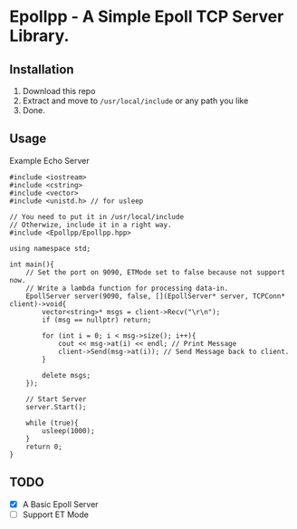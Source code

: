 # Epollpp - A Simple Epoll TCP Server Library.

## Installation

1. Download this repo
1. Extract and move to `/usr/local/include` or any path you like
1. Done.

## Usage

Example Echo Server

```
#include <iostream>
#include <cstring>
#include <vector>
#include <unistd.h> // for usleep

// You need to put it in /usr/local/include
// Otherwize, include it in a right way.
#include <Epollpp/Epollpp.hpp>

using namespace std;

int main(){
    // Set the port on 9090, ETMode set to false because not support now.
    // Write a lambda function for processing data-in.
    EpollServer server(9090, false, [](EpollServer* server, TCPConn* client)->void{
        vector<string>* msgs = client->Recv("\r\n");
        if (msg == nullptr) return;

        for (int i = 0; i < msg->size(); i++){
            cout << msg->at(i) << endl; // Print Message
            client->Send(msg->at(i)); // Send Message back to client.
        }

        delete msgs;
    });
    
    // Start Server
    server.Start();
    
    while (true){
        usleep(1000);
    }
    return 0;
}
```

## TODO
- [x] A Basic Epoll Server
- [ ] Support ET Mode